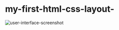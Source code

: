 # my-first-html-css-layout-

![user-interface-screenshot](https://github.com/Matiastomas/my-first-html-css-form-layout-/tree/master/my-first-html-css-form-layout-/Img/user-interface-screenshot.PNG)
